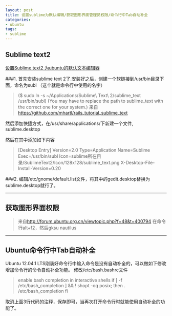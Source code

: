 ```yaml
---
layout: post
title: 设置sublime为默认编辑/获取图形界面管理员权限/命令行中Tab自动补全
categories:
- ubuntu
tags:
- sublime
---
```

## Sublime text2 
[设置Sublime text2 为ubuntu的默认文本编辑器](http://www.thuai.com/archives/187)

###1. 首先安装sublime text 2了.安装好之后，创建一个软链接到/usr/bin目录下面，命名为subl （这个就是命令行中使用的名字）
> ($ sudo ln -s ~/Applications/Sublime\ Text\ 2/sublime_text /usr/bin/subl)
> (You may have to replace the path to sublime_text with the correct one for your system.)
> 来自<https://github.com/mhartl/rails_tutorial_sublime_text>


然后添加快捷方式，在/usr/share/applications/下新建一个文件, sublime.desktop

然后在其中添加如下内容
> [Desktop Entry]
> Version=2.0
> Type=Application
> Name=Sublime
> Exec=/usr/bin/subl
> Icon=sublime所在目录/SublimeText2/Icon/128x128/sublime_text.png
> X-Desktop-File-Install-Version=0.20

###2. 编辑/etc/gnome/default.list文件，将其中的gedit.desktop替换为sublime.desktop就行了。



***

## 获取图形界面权限
> 来自<http://forum.ubuntu.org.cn/viewtopic.php?f=48&t=400794> 在命令行alt+f2，然后gksu nautilus

***


## Ubuntu命令行中Tab自动补全
Ubuntu 12.04.1 LTS刚装好命令行中输入命令是没有自动补全的，可以做如下修改增加命令行的命令自动补全功能。
修改/etc/bash.bashrc文件

>  enable bash completion in interactive shells
> if [ -f /etc/bash_completion ] &amp;&amp; ! shopt -oq posix; then
>    . /etc/bash_completion
> fi

取消上面3行代码的注释，保存即可，当再次打开命令行时就能使用自动补全的功能了。